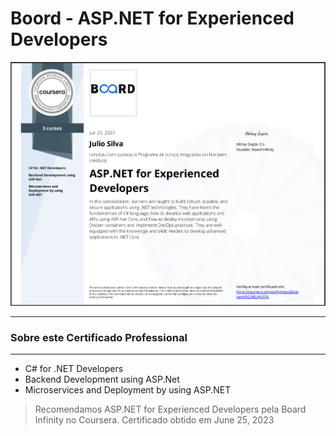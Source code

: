 # Boord - ASP.NET for Experienced Developers

<!-- ### [URL do meu Certificado](https://www.coursera.org/account/accomplishments/professional-cert/WQZYCHU4LCUM){:target="_blank"} -->

![](https://github.com/JulioSilva123/Escolaridade/blob/3b7488d097ac26a88ea2abc1e2f1bfa8c0e928f2/resources/Cert-Board-ASP.NET-for-Experienced.PNG)

---

### Sobre este Certificado Professional




---

* C# for .NET Developers
* Backend Development using ASP.Net
* Microservices and Deployment by using ASP.NET

>Recomendamos ASP.NET for Experienced Developers pela Board Infinity no Coursera. Certificado obtido em June 25, 2023


[1]: https://www.coursera.org/professional-certificates/ibm-data-science?target=_blank